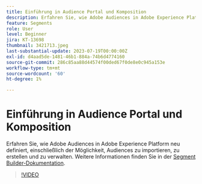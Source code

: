```yaml
---
title: Einführung in Audience Portal und Komposition
description: Erfahren Sie, wie Adobe Audiences in Adobe Experience Platform neu definiert, einschließlich der Möglichkeit, Audiences zu importieren, zu erstellen und zu verwalten.
feature: Segments
role: User
level: Beginner
jira: KT-13698
thumbnail: 3421713.jpeg
last-substantial-update: 2023-07-19T00:00:00Z
exl-id: d4aad5de-1481-46b1-884a-74b6d4774160
source-git-commit: 286c85aa88d44574f00ded67f0de8e0c945a153e
workflow-type: tm+mt
source-wordcount: '60'
ht-degree: 1%

---
```


# Einführung in Audience Portal und Komposition

Erfahren Sie, wie Adobe Audiences in Adobe Experience Platform neu definiert, einschließlich der Möglichkeit, Audiences zu importieren, zu erstellen und zu verwalten. Weitere Informationen finden Sie in der [Segment Builder-Dokumentation](https://experienceleague.adobe.com/docs/experience-platform/segmentation/ui/segment-builder.html?lang=de).

>[!VIDEO](https://video.tv.adobe.com/v/3423366/?learn=on&enablevpops&captions=ger)

